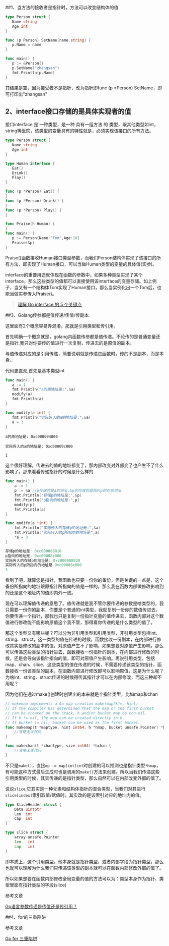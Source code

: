 ##1、当方法的接收者是指针时，方法可以改变结构体的值

```go
type Person struct {
   Name string
   Age int
}

func (p Person) SetName(name string) {
   p.Name = name
}

func main() {
   p := &Person{}
   p.SetName("zhangsan")
   fmt.Println(p.Name)
}
```

其结果是空，因为接受者不是指针，改为指针即func (p *Person) SetName，即可打印出"zhangsan"

## 2、interface接口存储的是具体实现者的值

接口interface 是 一种类型，是一种 具有一组方法 的 类型，跟其他类型如int，string等医院，该类型的变量具有的特性就是，必须实现该接口的所有方法。

```go
type Person struct {
   Name string
   Age int
}

type Human interface {
   Eat()
   Drink()
   Play()
}

func (p *Person) Eat() {
}
func (p *Person) Drink() {
}
func (p *Person) Play() {
}

func Praise(h Human) {
}
func main() {
   p := Person{Name:"Tom",Age:18}
   Praise(&p)
}
```

Praise()函数接收Human接口类型参数，而我们Person结构体实现了该接口的所有方法，即实现了Human接口，可以当做Human类型的变量的具体值(实参)。

interface的重要用途就体现在函数的参数中，如果多种类型实现了某个interface，那么这些类型的值都可以直接使用该interface的变量存储。如上例子，当又有一个结构体Tom实现了Human接口，那么当实例化出一个Tom后，也能当做实参传入Praise()。

> [理解 Go interface 的 5 个关键点](https://sanyuesha.com/2017/07/22/how-to-understand-go-interface/)

##3、Golang传参都是值传递/传值/传副本

这里面有2个概念容易弄混淆，那就是引用类型和传引用。

首先明确一个概念就是，golang内函数传参都是值传递。不论传的是普通变量还是指针,我只对你要传的值进行一次复制，传进去的是原值的副本。

与值传递对应的是引用传递，简要说明就是传递进函数时，传的不是副本，而是本身。

代码更直观,首先是基本类型int

```go
func main() {
   a := 1
   fmt.Println("a的原地址是:",&a)
   modify(a)
   fmt.Println(a)
}

func modify(a int) {
   fmt.Println("实际传入的a的地址是:",&a)
   a = 3
}
```

```
a的原地址是: 0xc000094000

实际传入的a的地址是: 0xc00009c000

1
```

这个很好理解，传进去的值的地址都变了，那内部改变对外部变了也产生不了什么影响了。那来看看传递指针的时候是什么样的

```go
func main() {
	a := 1
	p := &a //p存储的是a的地址,&p则存放的是指针p的存放地址
	fmt.Println("存储p的地址是:",&p)
	fmt.Println("p指向的地址是:",p)
	modify(p)
	fmt.Println(a)
}

func modify(a *int) {
	fmt.Println("实际传入的存储p的地址是:",&a)
	fmt.Println("实际传入的p所指向的地址是",a)
	*a = 3
}
```

```go
存储p的地址是: 0xc000088010
p指向的地址是: 0xc00008e000
实际传入的存储p的地址是: 0xc000088020
实际传入的p所指向的地址是 0xc00008e000
3
```

看到了吧，就算您是指针，我函数也只要一份你的备份，但是关键的一点是，这个备份所指向的地址跟原指针所指向的值是一样的，那么我在函数内部做修改影响到的还是这个地址内的值即内外一致。

现在可以理解值传递的意思了。值传递就是我不管你要传递的参数是啥类型的，我只需要一份你的副本，你要是个普通的int类型，我就复制一份你的数值传进去，你要传递一个指针，那我也只是复制一份指针变量的值传进去，函数内部对这个数值进行修改能不能影响原值这个我不管，那得看你传递的是什么类型的值了。

那这个类型又有哪些呢？可以分为非引用类型和引用类型，非引用类型包括int、string、struct，这一类型的值在传递的时候，函数接收一份副本，在内部进行修改其实是修改的副本的值，对原值产生不了影响，如果想要对原值产生影响，那么可以传递这些类型的指针进去，函数接收一份指针的副本，在内部进行修改的时候，还是会导向该指针指向的值，即可对原值产生影响。再说引用类型，包括map、chan、slice，这些类型的值在传递的时候，不需要传递该类型的指针，函数接收一份该类型的副本，在函数内部进行修改即可以影响原值，这是为什么呢？为啥int、string、struct传递的时候得传其指针才可以在内部修改，而这三种却不用呢？

因为他们在通过make()创建时创建出的本来就是个指针类型，比如map和chan

```go
// makemap implements a Go map creation make(map[k]v, hint)
// If the compiler has determined that the map or the first bucket
// can be created on the stack, h and/or bucket may be non-nil.
// If h != nil, the map can be created directly in h.
// If bucket != nil, bucket can be used as the first bucket.
func makemap(t *maptype, hint int64, h *hmap, bucket unsafe.Pointer) *hmap {
    //省略无关代码
}
```

```go
func makechan(t *chantype, size int64) *hchan {
    //省略无关代码
}
```

不只是`make()`，直接`mp := map[int]int`时创建的可以推测也是指针类型`*hmap`，有可能这种方式最后生成时也是调用的`make()`方法来创建。所以当我们传递这些引用类型的时候，其实传递的是指针类型，那么自然可以在内部改变外部的值了。

说说`slice`,它其实是一种元素和结构体指针的混合类型，当我们对其进行`slice[index]`索引取值/赋值时，其实改的是该索引对应的地址内的值。

```go
type SliceHeader struct {
	Data uintptr
	Len  int
	Cap  int
}

type slice struct {
	array unsafe.Pointer
	len   int
	cap   int
}
```

即本质上，这个引用类型，他本身就是指针类型，或者内部字段为指针类型，那么也就可以理解为什么我们只传递该类型的副本就可以在函数内部修改外部的值了。

所以如果想要在函数内部修改全局变量的值的方法可以为：类型本身作为指针、类型里面有指针类型的字段(slice)

参考文章

[Go语言参数传递是传值还是传引用？](https://www.flysnow.org/2018/02/24/golang-function-parameters-passed-by-value.html)

##4、for的三重陷阱







参考文章

[Go for 三重陷阱](https://blog.csdn.net/u011304970/article/details/72674786)





